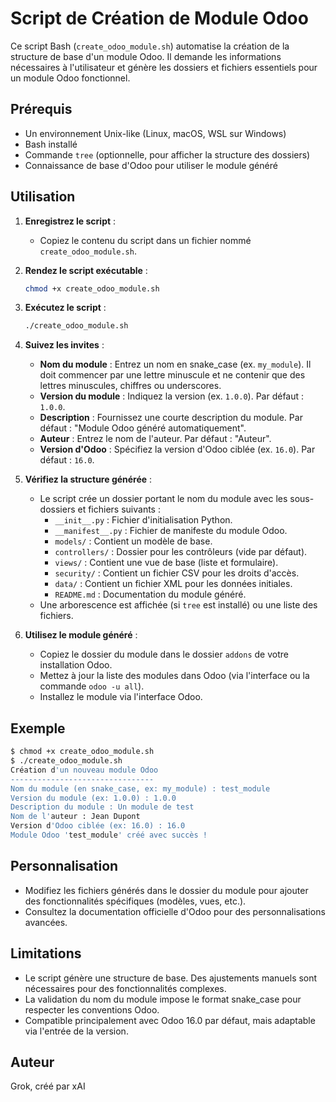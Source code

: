 # Script de Création de Module Odoo

Ce script Bash (`create_odoo_module.sh`) automatise la création de la structure de base d'un module Odoo. Il demande les informations nécessaires à l'utilisateur et génère les dossiers et fichiers essentiels pour un module Odoo fonctionnel.

## Prérequis

- Un environnement Unix-like (Linux, macOS, WSL sur Windows)
- Bash installé
- Commande `tree` (optionnelle, pour afficher la structure des dossiers)
- Connaissance de base d'Odoo pour utiliser le module généré

## Utilisation

1. **Enregistrez le script** :

   - Copiez le contenu du script dans un fichier nommé `create_odoo_module.sh`.

2. **Rendez le script exécutable** :

   ```bash
   chmod +x create_odoo_module.sh
   ```

3. **Exécutez le script** :

   ```bash
   ./create_odoo_module.sh
   ```

4. **Suivez les invites** :

   - **Nom du module** : Entrez un nom en snake_case (ex. `my_module`). Il doit commencer par une lettre minuscule et ne contenir que des lettres minuscules, chiffres ou underscores.
   - **Version du module** : Indiquez la version (ex. `1.0.0`). Par défaut : `1.0.0`.
   - **Description** : Fournissez une courte description du module. Par défaut : "Module Odoo généré automatiquement".
   - **Auteur** : Entrez le nom de l'auteur. Par défaut : "Auteur".
   - **Version d'Odoo** : Spécifiez la version d'Odoo ciblée (ex. `16.0`). Par défaut : `16.0`.

5. **Vérifiez la structure générée** :

   - Le script crée un dossier portant le nom du module avec les sous-dossiers et fichiers suivants :
     - `__init__.py` : Fichier d'initialisation Python.
     - `__manifest__.py` : Fichier de manifeste du module Odoo.
     - `models/` : Contient un modèle de base.
     - `controllers/` : Dossier pour les contrôleurs (vide par défaut).
     - `views/` : Contient une vue de base (liste et formulaire).
     - `security/` : Contient un fichier CSV pour les droits d'accès.
     - `data/` : Contient un fichier XML pour les données initiales.
     - `README.md` : Documentation du module généré.
   - Une arborescence est affichée (si `tree` est installé) ou une liste des fichiers.

6. **Utilisez le module généré** :
   - Copiez le dossier du module dans le dossier `addons` de votre installation Odoo.
   - Mettez à jour la liste des modules dans Odoo (via l'interface ou la commande `odoo -u all`).
   - Installez le module via l'interface Odoo.

## Exemple

```bash
$ chmod +x create_odoo_module.sh
$ ./create_odoo_module.sh
Création d'un nouveau module Odoo
--------------------------------
Nom du module (en snake_case, ex: my_module) : test_module
Version du module (ex: 1.0.0) : 1.0.0
Description du module : Un module de test
Nom de l'auteur : Jean Dupont
Version d'Odoo ciblée (ex: 16.0) : 16.0
Module Odoo 'test_module' créé avec succès !
```

## Personnalisation

- Modifiez les fichiers générés dans le dossier du module pour ajouter des fonctionnalités spécifiques (modèles, vues, etc.).
- Consultez la documentation officielle d'Odoo pour des personnalisations avancées.

## Limitations

- Le script génère une structure de base. Des ajustements manuels sont nécessaires pour des fonctionnalités complexes.
- La validation du nom du module impose le format snake_case pour respecter les conventions Odoo.
- Compatible principalement avec Odoo 16.0 par défaut, mais adaptable via l'entrée de la version.

## Auteur

Grok, créé par xAI
